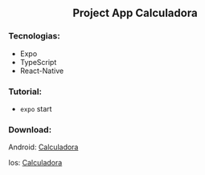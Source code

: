<article>
  <h1 align="center">Project App Calculadora</h1>

  <h3>Tecnologias:</h3>

  <ul>
    <li>Expo</li>
    <li>TypeScript</li>
    <li>React-Native</li>
  </ul>

  <h3>Tutorial:</h3>

  <ul>
    <li>
        <code>expo</code>
        start
    </li>
  </ul>
  
  <h3>Download:</h3>
  
  <p>Android: <a href="https://expo.dev/artifacts/eas/njgETivJ77tENru6jvDmKG.apk">Calculadora</a></p>
  <p>Ios: <a href="https://expo.dev/artifacts/eas/qBEF8n32hz7NZgoALf8zEn.aab">Calculadora</a></p>
</article>
